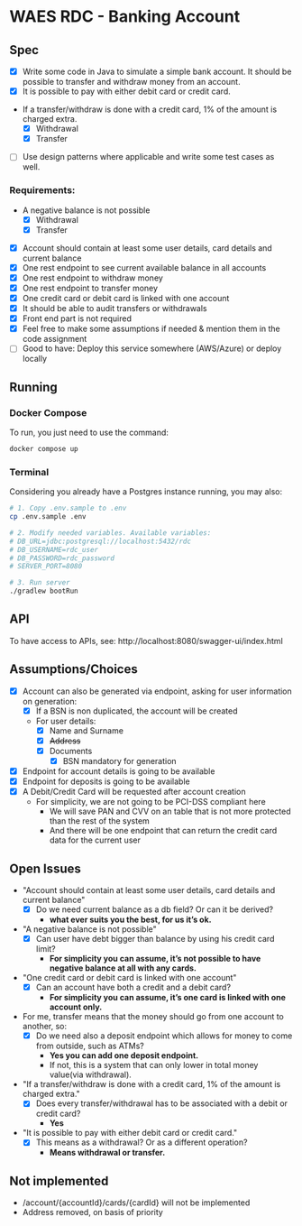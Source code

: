 # WAES RDC - Banking Account

## Spec
- [x] Write some code in Java to simulate a simple bank account. It should be possible to transfer and withdraw money from an account.
- [x] It is possible to pay with either debit card or credit card.
- If a transfer/withdraw is done with a credit card, 1% of the amount is charged extra.
    - [x] Withdrawal
    - [x] Transfer
- [ ] Use design patterns where applicable and write some test cases as well.

### Requirements:
- A negative balance is not possible
  - [x] Withdrawal
  - [x] Transfer
- [x] Account should contain at least some user details, card details and current balance
- [x] One rest endpoint to see current available balance in all accounts
- [x] One rest endpoint to withdraw money
- [x] One rest endpoint to transfer money
- [x] One credit card or debit card is linked with one account
- [x] It should be able to audit transfers or withdrawals
- [x] Front end part is not required
- [x] Feel free to make some assumptions if needed & mention them in the code assignment
- [ ] Good to have: Deploy this service somewhere (AWS/Azure) or deploy locally

## Running

### Docker Compose
To run, you just need to use the command:

```sh
docker compose up
```

### Terminal
Considering you already have a Postgres instance running, you may also:

```sh
# 1. Copy .env.sample to .env
cp .env.sample .env

# 2. Modify needed variables. Available variables:
# DB_URL=jdbc:postgresql://localhost:5432/rdc
# DB_USERNAME=rdc_user
# DB_PASSWORD=rdc_password
# SERVER_PORT=8080

# 3. Run server
./gradlew bootRun 
```

## API
To have access to APIs, see:
http://localhost:8080/swagger-ui/index.html

## Assumptions/Choices
- [x] Account can also be generated via endpoint, asking for user information on generation:
  - [x] If a BSN is non duplicated, the account will be created
  - For user details: 
    - [x] Name and Surname
    - [x] ~~Address~~
    - [x] Documents
      - [x] BSN mandatory for generation
- [x] Endpoint for account details is going to be available
- [x] Endpoint for deposits is going to be available
- [x] A Debit/Credit Card will be requested after account creation
  - For simplicity, we are not going to be PCI-DSS compliant here
    - We will save PAN and CVV on an table that is not more protected than the rest of the system
    - And there will be one endpoint that can return the credit card data for the current user

## Open Issues
- "Account should contain at least some user details, card details and current balance"
  - [x] Do we need current balance as a db field? Or can it be derived? 
    - **what ever suits you the best, for us it’s ok.**
- "A negative balance is not possible"
  - [x] Can user have debt bigger than balance by using his credit card limit?
    - **For simplicity you can assume, it’s not possible to have negative balance at all with any cards.**
- "One credit card or debit card is linked with one account"
  - [x] Can an account have both a credit and a debit card?
    - **For simplicity you can assume, it’s one card is linked with one account only.**
- For me, transfer means that the money should go from one account to another, so:
  - [x] Do we need also a deposit endpoint which allows for money to come from outside, such as ATMs? 
    - **Yes you can add one deposit endpoint.**
    - If not, this is a system that can only lower in total money value(via withdrawal).
- "If a transfer/withdraw is done with a credit card, 1% of the amount is charged extra."
  - [x] Does every transfer/withdrawal has to be associated with a debit or credit card?
    - **Yes**
- "It is possible to pay with either debit card or credit card."
  - [x] This means as a withdrawal? Or as a different operation?
    - **Means withdrawal or transfer.**

## Not implemented
- /account/{accountId}/cards/{cardId} will not be implemented
- Address removed, on basis of priority